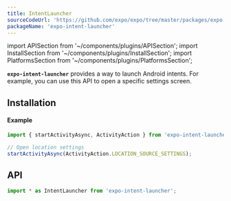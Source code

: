 ```yaml
---
title: IntentLauncher
sourceCodeUrl: 'https://github.com/expo/expo/tree/master/packages/expo-intent-launcher'
packageName: 'expo-intent-launcher'
---
```


import APISection from '~/components/plugins/APISection';
import InstallSection from '~/components/plugins/InstallSection';
import PlatformsSection from '~/components/plugins/PlatformsSection';

**`expo-intent-launcher`** provides a way to launch Android intents. For example, you can use this API to open a specific settings screen.

<PlatformsSection android emulator />

## Installation

<InstallSection packageName="expo-intent-launcher" />

#### Example

```ts
import { startActivityAsync, ActivityAction } from 'expo-intent-launcher';

// Open location settings
startActivityAsync(ActivityAction.LOCATION_SOURCE_SETTINGS);
```

## API

```js
import * as IntentLauncher from 'expo-intent-launcher';
```

<APISection packageName="expo-intent-launcher" apiName="IntentLauncher" />
